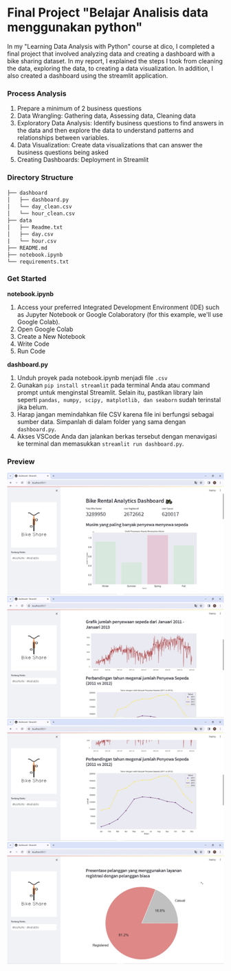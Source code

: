 # Final Project "Belajar Analisis data menggunakan python"

In my "Learning Data Analysis with Python" course at dico, I completed a final project that involved analyzing data and creating a dashboard with a bike sharing dataset. In my report, I explained the steps I took from cleaning the data, exploring the data, to creating a data visualization. In addition, I also created a dashboard using the streamlit application.

### Process Analysis 
1. Prepare a minimum of 2 business questions
2. Data Wrangling: Gathering data, Assessing data, Cleaning data
3. Exploratory Data Analysis: Identify business questions to find answers in the data and then explore the data to understand patterns and relationships between variables.
4. Data Visualization: Create data visualizations that can answer the business questions being asked
5. Creating Dashboards: Deployment in Streamlit

### Directory Structure
```
├── dashboard
│   ├── dashboard.py
│   └── day_clean.csv
│   └── hour_clean.csv
├── data
│   ├── Readme.txt
│   ├── day.csv
|   └── hour.csv
├── README.md
├── notebook.ipynb
└── requirements.txt
```

### Get Started
**notebook.ipynb**
1. Access your preferred Integrated Development Environment (IDE) such as Jupyter Notebook or Google Colaboratory (for this example, we'll use Google Colab).
2. Open Google Colab
3. Create a New Notebook
4. Write Code
5. Run Code

**dashboard.py**
1. Unduh proyek pada notebook.ipynb menjadi file `.csv`
2. Gunakan `pip install streamlit` pada terminal Anda atau command prompt untuk menginstal Streamlit. Selain itu, pastikan library lain seperti `pandas, numpy, scipy, matplotlib, dan seaborn` sudah terinstal jika belum.
3. Harap jangan memindahkan file CSV karena file ini berfungsi sebagai sumber data. Simpanlah di dalam folder yang sama dengan `dashboard.py`.
4. Akses VSCode Anda dan jalankan berkas tersebut dengan menavigasi ke terminal dan memasukkan `streamlit run dashboard.py`.

### Preview
![img1](image/img1.jpeg)
![img2](image/img2.jpeg)
![img3](image/img3.jpeg)
![img4](image/img4.jpeg)
